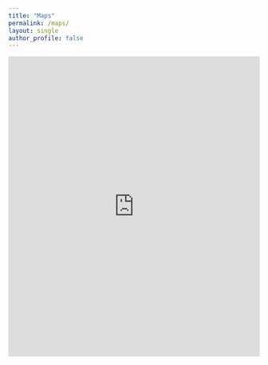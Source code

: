 ```yaml
---
title: "Maps"
permalink: /maps/
layout: single
author_profile: false
---
```


<iframe src= "https://michealebutler.github.io/WebViewer-LU/" width="100%" height="600" style="border:none;"></iframe>
